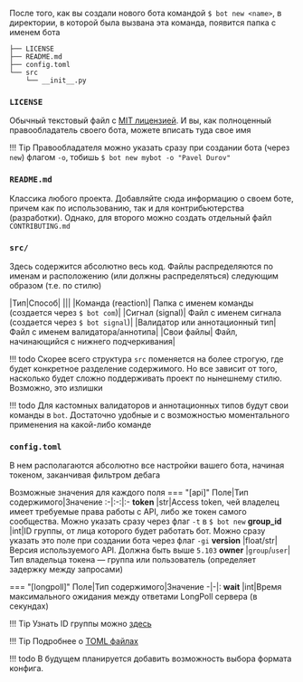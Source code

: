 После того, как вы создали нового бота командой `$ bot new <name>`, в директории, в которой была вызвана эта команда, появится папка с именем бота

```
├── LICENSE
├── README.md
├── config.toml
└── src
    └── __init__.py
```

### `LICENSE`
Обычный текстовый файл с [MIT лицензией](https://ru.wikipedia.org/wiki/Лицензия_MIT). И вы, как полноценный правообладатель своего бота, можете вписать туда свое имя

!!! Tip
    Правообладателя можно указать сразу при создании бота (через `new`) флагом `-o`, тобишь `$ bot new mybot -o "Pavel Durov"`

### `README.md`
Классика любого проекта. Добавляйте сюда информацию о своем боте, причем как по использованию, так и для контрибьютерства (разработки). Однако, для второго можно создать отдельный файл `CONTRIBUTING.md`

### `src/`
Здесь содержится абсолютно весь код. Файлы распределяются по именам и расположению (или должны распределяться) следующим образом (т.е. по стилю)

|Тип|Способ|
|||
|Команда (reaction)| Папка с именем команды (создается через `$ bot com`)|
|Сигнал (signal)| Файл с именем сигнала (создается через `$ bot signal`)|
|Валидатор или аннотационный тип| Файл с именем валидатора/аннотипа|
|Свои файлы| Файл, начинающийся с нижнего подчеркивания|

!!! todo
    Скорее всего структура `src` поменяется на более строгую, где будет конкретное разделение содержимого. Но все зависит от того, насколько будет сложно поддерживать проект по нынешнему стилю. Возможно, это излишки

!!! todo
    Для кастомных валидаторов и аннотационных типов будут свои команды в `bot`. Достаточно удобные и с возможностью моментального применения на какой-либо команде

### `config.toml`
В нем располагаются абсолютно все настройки вашего бота, начиная токеном, заканчивая фильтром дебага

Возможные значения для каждого поля
=== "[api]"
    Поле|Тип содержимого|Значение
    :-|:-:|:-
     __token__ |str|Access token, чей владелец имеет требуемые права работы с API, либо же токен самого сообщества. Можно указать сразу через флаг `-t` в `$ bot new`
    __group_id__ |int|ID группы, от лица которого будет работать бот. Можно сразу указать это поле при создании бота через флаг `-gi`
    __version__ |float/str|Версия используемого API. Должна быть выше `5.103`
    __owner__ |`group`/`user`|Тип владельца токена — группа или пользователь (определяет задержку между запросами)

=== "[longpoll]"
    Поле|Тип содержимого|Значение
    -|-|:
    __wait__ |int|Время максимального ожидания между ответами LongPoll сервера (в секундах)

!!! Tip
    Узнать ID группы можно [здесь](https://regvk.com/id/)

!!! Tip
    Подробнее о [TOML файлах](https://github.com/toml-lang/toml)

!!! todo
    В будущем планируется добавить возможность выбора формата конфига.
